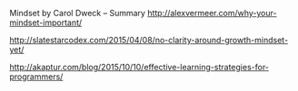 Mindset by Carol Dweck – Summary
http://alexvermeer.com/why-your-mindset-important/

http://slatestarcodex.com/2015/04/08/no-clarity-around-growth-mindset-yet/

http://akaptur.com/blog/2015/10/10/effective-learning-strategies-for-programmers/
